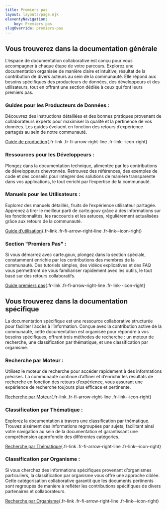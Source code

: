 ```yaml
---
title: Premiers pas
layout: layouts/page.njk
eleventyNavigation:
    key: Premiers pas
slugOverride: premiers-pas
---
```


## Vous trouverez dans la documentation générale

L’espace de documentation collaborative est conçu pour vous accompagner à chaque étape de votre parcours. Explorez une documentation organisée de manière claire et intuitive, résultat de la contribution de divers acteurs au sein de la communauté. Elle répond aux besoins spécifiques des producteurs de données, des développeurs et des utilisateurs, tout en offrant une section dédiée à ceux qui font leurs premiers pas.

### Guides pour les Producteurs de Données :

Découvrez des instructions détaillées et des bonnes pratiques provenant de collaborateurs experts pour maximiser la qualité et la pertinence de vos données. Les guides évoluent en fonction des retours d’expérience partagés au sein de notre communauté.

[Guide de production](){.fr-link .fr-fi-arrow-right-line .fr-link--icon-right}

### Ressources pour les Développeurs :

Plongez dans la documentation technique, alimentée par les contributions de développeurs chevronnés. Retrouvez des références, des exemples de code et des conseils pour intégrer des solutions de manière transparente dans vos applications, le tout enrichi par l’expertise de la communauté.

### Manuels pour les Utilisateurs :

Explorez des manuels détaillés, fruits de l’expérience utilisateur partagée. Apprenez à tirer le meilleur parti de carte.gouv grâce à des informations sur les fonctionnalités, les raccourcis et les astuces, régulièrement actualisées grâce aux retours de la communauté.

[Guide d’utilisation](){.fr-link .fr-fi-arrow-right-line .fr-link--icon-right}

### Section "Premiers Pas" :

Si vous démarrez avec carte.gouv, plongez dans la section spéciale, constamment enrichie par les contributions des membres de la communauté. Des tutoriels simples, des vidéos explicatives et des FAQ vous permettront de vous familiariser rapidement avec les outils, le tout basé sur des retours collaboratifs.

[Guide premiers pas](){.fr-link .fr-fi-arrow-right-line .fr-link--icon-right}

## Vous trouverez dans la documentation spécifique

La documentation spécifique est une ressource collaborative structurée pour faciliter l’accès à l’information. Conçue avec la contribution active de la communauté, cette documentation est organisée pour répondre à vos besoins spécifiques, offrant trois méthodes de recherche : un moteur de recherche, une classification par thématique, et une classification par organisme.

### Recherche par Moteur :

Utilisez le moteur de recherche pour accéder rapidement à des informations précises. La communauté continue d’affiner et d’enrichir les résultats de recherche en fonction des retours d’expérience, vous assurant une expérience de recherche toujours plus efficace et pertinente.

[Recherche par Moteur](){.fr-link .fr-fi-arrow-right-line .fr-link--icon-right}

### Classification par Thématique :

Explorez la documentation à travers une classification par thématique. Trouvez aisément des informations regroupées par sujets, facilitant ainsi votre navigation au sein de la documentation et garantissant une compréhension approfondie des différentes catégories.

[Recherche par Thématique](){.fr-link .fr-fi-arrow-right-line .fr-link--icon-right}

### Classification par Organisme :

Si vous cherchez des informations spécifiques provenant d’organismes particuliers, la classification par organisme vous offre une approche ciblée. Cette catégorisation collaborative garantit que les documents pertinents sont regroupés de manière à refléter les contributions spécifiques de divers partenaires et collaborateurs.

[Recherche par Organisme](){.fr-link .fr-fi-arrow-right-line .fr-link--icon-right}

